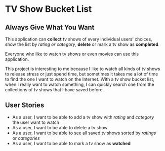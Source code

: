 # TV Show Bucket List

## Always Give What You Want

This application can **collect** tv shows of every individual users' 
choices, show the list by *rating or category*, **delete** or mark a 
tv show as **completed**. 

Everyone who like to watch tv shows or even movies can use this 
application.

This project is interesting to me because I like to watch all kinds 
of tv shows to release stress or just spend time, but sometimes it 
takes me a lot of time to find the one I want to watch on the Internet.
With a tv show bucket list, when I really want to watch something, I 
can quickly search one from the collections of tv shows that I have 
saved before.

## User Stories 
- As a user, I want to be able to add a tv show with *rating* and 
  *category* the user want to watch
- As a user, I want to be able to delete a tv show
- As a user, I want to be able to see all saved tv shows sorted
  by *ratings* or *categories*
- As a user, I want to be able to mark a tv show as **watched**